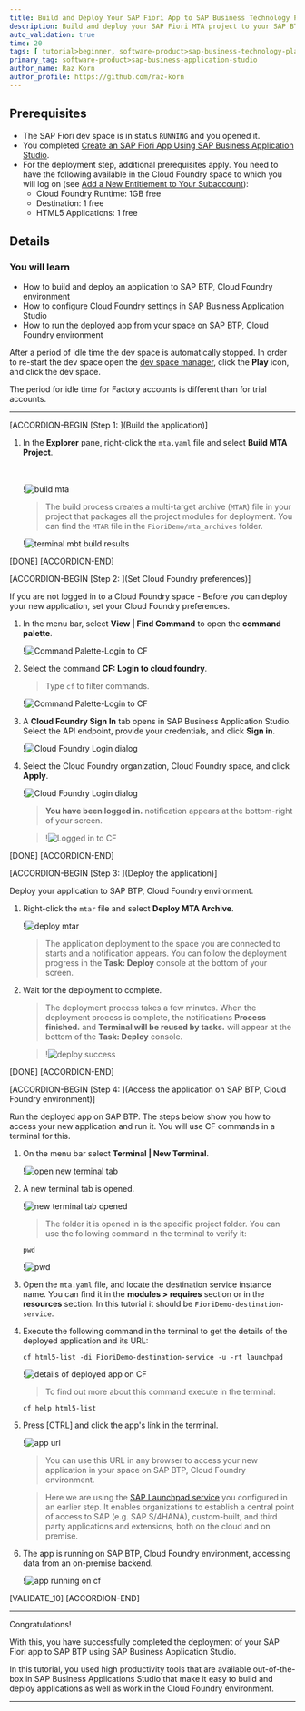 ```yaml
---
title: Build and Deploy Your SAP Fiori App to SAP Business Technology Platform
description: Build and deploy your SAP Fiori MTA project to your SAP BTP, Cloud Foundry environment.
auto_validation: true
time: 20
tags: [ tutorial>beginner, software-product>sap-business-technology-platform, software-product>sap-fiori, programming-tool>sapui5, software-product>sap-btp-cloud-foundry-environment]
primary_tag: software-product>sap-business-application-studio
author_name: Raz Korn
author_profile: https://github.com/raz-korn
---
```


## Prerequisites
- The SAP Fiori dev space is in status `RUNNING` and you opened it.
- You completed [Create an SAP Fiori App Using SAP Business Application Studio](appstudio-fioriapps-create).
- For the deployment step, additional prerequisites apply. You need to have the following available in the Cloud Foundry space to which you will log on (see [Add a New Entitlement to Your Subaccount](cp-cf-entitlements-add)):
    - Cloud Foundry Runtime: 1GB free
    - Destination: 1 free
    - HTML5 Applications: 1 free

## Details
### You will learn
  - How to build and deploy an application to SAP BTP, Cloud Foundry environment
  - How to configure Cloud Foundry settings in SAP Business Application Studio
  - How to run the deployed app from your space on SAP BTP, Cloud Foundry environment

After a period of idle time the dev space is automatically stopped. In order to re-start the dev space open the [dev space manager](https://triallink.eu10.trial.applicationstudio.cloud.sap/), click the **Play** icon, and click the dev space.

The period for idle time for Factory accounts is different than for trial accounts.

---

[ACCORDION-BEGIN [Step 1: ](Build the application)]

1. In the **Explorer** pane, right-click the `mta.yaml` file and select **Build MTA Project**.

    <br><br>!![build mta](BAS-Build-1-.png)

    >The build process creates a multi-target archive (`MTAR`) file in your project that packages all the project modules for deployment. You can find the `MTAR` file in the `FioriDemo/mta_archives` folder.

    !![terminal mbt build results](BAS-Build-2-.png)

[DONE]
[ACCORDION-END]

[ACCORDION-BEGIN [Step 2: ](Set Cloud Foundry preferences)]

If you are not logged in to a Cloud Foundry space - Before you can deploy your new application, set your Cloud Foundry preferences.

1. In the menu bar, select **View | Find Command** to open the **command palette**.

    !![Command Palette-Login to CF](BAS-CF-Login-1-.png)    

2. Select the command **CF: Login to cloud foundry**.

    >Type `cf` to filter commands.

    !![Command Palette-Login to CF](BAS-CF-Login-2-.png)

3. A **Cloud Foundry Sign In** tab opens in SAP Business Application Studio. Select the API endpoint, provide your credentials, and click **Sign in**.

    !![Cloud Foundry Login dialog](BAS-CF-Login-3-.png)

4. Select the Cloud Foundry organization, Cloud Foundry space, and click **Apply**.

    !![Cloud Foundry Login dialog](BAS-CF-Login-4-.png)

    >**You have been logged in.** notification appears at the bottom-right of your screen.

    >!![Logged in to CF](BAS-CF-Login-5-.png)

[DONE]
[ACCORDION-END]

[ACCORDION-BEGIN [Step 3: ](Deploy the application)]

Deploy your application to SAP BTP, Cloud Foundry environment.

1. Right-click the `mtar` file and select **Deploy MTA Archive**.

    !![deploy mtar](BAS-Deploy-1-.png)

    >The application deployment to the space you are connected to starts and a notification appears. You can follow the deployment progress in the **Task: Deploy** console at the bottom of your screen.

3. Wait for the deployment to complete.

    >The deployment process takes a few minutes. When the deployment process is complete, the notifications **Process finished.** and **Terminal will be reused by tasks.** will appear at the bottom of the **Task: Deploy** console.

    >!![deploy success](BAS-Deploy-2-.png)

[DONE]
[ACCORDION-END]

[ACCORDION-BEGIN [Step 4: ](Access the application on SAP BTP, Cloud Foundry environment)]

Run the deployed app on SAP BTP. The steps below show you how to access your new application and run it. You will use CF commands in a terminal for this.

1. On the menu bar select **Terminal | New Terminal**.

    !![open new terminal tab](BAS-Access-App-On-CF-1-.png)

2. A new terminal tab is opened.

    !![new terminal tab opened](BAS-Access-App-On-CF-2-.png)

    >The folder it is opened in is the specific project folder. You can use the following command in the terminal to verify it:
    ```Shell/Bash
    pwd
    ```
    !![pwd](BAS-Access-App-On-CF-3-.png)

3. Open the `mta.yaml` file, and locate the destination service instance name. You can find it in the **modules > requires** section or in the **resources** section. In this tutorial it should be `FioriDemo-destination-service`.

4. Execute the following command in the terminal to get the details of the deployed application and its URL:

    ```Shell/Bash
    cf html5-list -di FioriDemo-destination-service -u -rt launchpad
    ```

    !![details of deployed app on CF](BAS-Access-App-On-CF-4-.png)

    >To find out more about this command execute in the terminal:
    ```Shell/Bash
    cf help html5-list
    ```

5. Press [CTRL] and click the app's link in the terminal.

    !![app url](BAS-Access-App-On-CF-5-.png)

    >You can use this URL in any browser to access your new application in your space on SAP BTP, Cloud Foundry environment.

    >Here we are using the [SAP Launchpad service](https://discovery-center.cloud.sap/serviceCatalog/launchpad-service) you configured in an earlier step. It enables organizations to establish a central point of access to SAP (e.g. SAP S/4HANA), custom-built, and third party applications and extensions, both on the cloud and on premise.

6. The app is running on SAP BTP, Cloud Foundry environment, accessing data from an on-premise backend.

    !![app running on cf](BAS-Access-App-On-CF-6-.png)

[VALIDATE_10]
[ACCORDION-END]

---

Congratulations!

With this, you have successfully completed the deployment of your SAP Fiori app to SAP BTP using SAP Business Application Studio.

In this tutorial, you used high productivity tools that are available out-of-the-box in SAP Business Applications Studio that make it easy to build and deploy applications as well as work in the Cloud Foundry environment.


---
